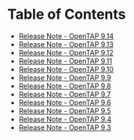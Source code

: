 Table of Contents
=================

- [Release Note - OpenTAP 9.14](ReleaseNote_OpenTAP9.14.md)
- [Release Note - OpenTAP 9.13](ReleaseNote_OpenTAP9.13.md)
- [Release Note - OpenTAP 9.12](ReleaseNote_OpenTAP9.12.md)
- [Release Note - OpenTAP 9.11](ReleaseNote_OpenTAP9.11.md)
- [Release Note - OpenTAP 9.10](ReleaseNote_OpenTAP9.10.md)
- [Release Note - OpenTAP 9.9](ReleaseNote_OpenTAP9.9.md)
- [Release Note - OpenTAP 9.8](ReleaseNote_OpenTAP9.8.md)
- [Release Note - OpenTAP 9.7](ReleaseNote_OpenTAP9.7.md)
- [Release Note - OpenTAP 9.6](ReleaseNote_OpenTAP9.6.md)
- [Release Note - OpenTAP 9.5](ReleaseNote_OpenTAP9.5.md)
- [Release Note - OpenTAP 9.4](ReleaseNote_OpenTAP9.4.md)
- [Release Note - OpenTAP 9.3](ReleaseNote_OpenTAP9.3.md)

